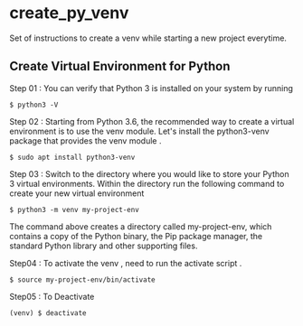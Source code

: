 # create_py_venv
Set of instructions to create a venv while starting a new project everytime.

## Create Virtual Environment for Python 

Step 01 : You can verify that Python 3 is installed on your system by running
```
$ python3 -V
```

Step 02 :  Starting from Python 3.6, the recommended way to create a virtual environment is to use the venv module. Let's install the python3-venv package that provides the venv module . 

```
$ sudo apt install python3-venv
```

Step 03 : Switch to the directory where you would like to store your Python 3 virtual environments. Within the directory run the following command to create your new virtual environment

```
$ python3 -m venv my-project-env
```
The command above creates a directory called my-project-env, which contains a copy of the Python binary, the Pip package manager, the standard Python library and other supporting files.

Step04 :  To activate the venv , need to run the activate script .
```
$ source my-project-env/bin/activate
```

Step05 : To Deactivate 
```
(venv) $ deactivate
```

